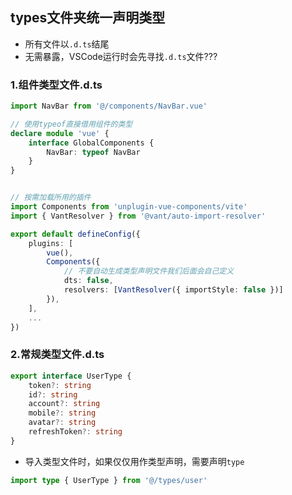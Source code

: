 ## types文件夹统一声明类型

- 所有文件以`.d.ts`结尾
- 无需暴露，VSCode运行时会先寻找`.d.ts`文件???
### 1.组件类型文件.d.ts
```ts file:src/types/components.d.ts
import NavBar from '@/components/NavBar.vue'

// 使用typeof直接借用组件的类型
declare module 'vue' {
	interface GlobalComponents {
		NavBar: typeof NavBar
	}
}
```

```ts file:src/components/NavBar.vue

```

```ts file:vite.config.ts
// 按需加载所用的插件
import Components from 'unplugin-vue-components/vite'
import { VantResolver } from '@vant/auto-import-resolver'

export default defineConfig({
	plugins: [
		vue(),
		Components({
			// 不要自动生成类型声明文件我们后面会自己定义
			dts: false,
			resolvers: [VantResolver({ importStyle: false })]
		}),
	],
	...
})
```

### 2.常规类型文件.d.ts
```ts file:src/types/user.d.ts
export interface UserType {
	token?: string
	id?: string
	account?: string
	mobile?: string
	avatar?: string
	refreshToken?: string
}
```

- 导入类型文件时，如果仅仅用作类型声明，需要声明`type`
```ts
import type { UserType } from '@/types/user'
```
